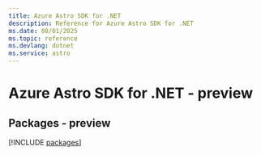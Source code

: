 ```yaml
---
title: Azure Astro SDK for .NET
description: Reference for Azure Astro SDK for .NET
ms.date: 08/01/2025
ms.topic: reference
ms.devlang: dotnet
ms.service: astro
---
```

# Azure Astro SDK for .NET - preview
## Packages - preview
[!INCLUDE [packages](astro-index.md)]